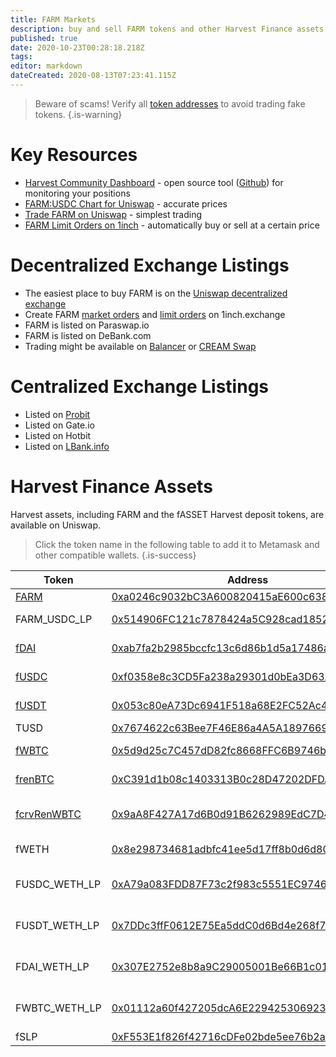 ```yaml
---
title: FARM Markets
description: buy and sell FARM tokens and other Harvest Finance assets
published: true
date: 2020-10-23T00:28:18.218Z
tags: 
editor: markdown
dateCreated: 2020-08-13T07:23:41.115Z
---
```



> Beware of scams! Verify all [token addresses](https://github.com/harvest-finance/harvest) to avoid trading fake tokens.
{.is-warning}

# Key Resources

- [Harvest Community Dashboard](https://harvestfi.github.io/dashboard/) - open source tool ([Github](https://github.com/harvestfi/dashboard)) for monitoring your positions
- [FARM:USDC Chart for Uniswap](https://beta.dex.vision/?ticker=UniswapV2:FARMUSDC-0x514906FC121c7878424a5C928cad1852CC545892&interval=15) - accurate prices
- [Trade FARM on Uniswap](https://app.uniswap.org/#/swap?outputCurrency=0xa0246c9032bc3a600820415ae600c6388619a14d) - simplest trading
- [FARM Limit Orders on 1inch](https://1inch.exchange/#/limit-order/USDC/FARM) - automatically buy or sell at a certain price


# Decentralized Exchange Listings


- The easiest place to buy FARM is on the [Uniswap decentralized exchange][uni-buy-farm]
- Create FARM [market orders](https://1inch.exchange/#/ETH/FARM) and [limit orders](https://1inch.exchange/#/limit-order/USDC/FARM) on 1inch.exchange
- FARM is listed on Paraswap.io
- FARM is listed on DeBank.com
- Trading might be available on [Balancer](https://balancer.exchange/) or [CREAM Swap](https://app.cream.finance/swap)


# Centralized Exchange Listings

- Listed on [Probit](https://support.probit.com/hc/en-us/articles/900002847263)
- Listed on Gate.io
- Listed on Hotbit
- Listed on [LBank.info](https://twitter.com/LBank_Exchange/status/1303291365896331265)


# Harvest Finance Assets

Harvest assets, including FARM and the fASSET Harvest deposit tokens, are available on Uniswap.

> Click the token name in the following table to add it to Metamask and other compatible wallets.
{.is-success}


| Token   | Address | Uniswap |
|---------|---------|---------|
| [FARM][add-farm]    | [0xa0246c9032bC3A600820415aE600c6388619A14D][es-farm] | [buy][uni-buy-farm], [info][uni-info-farm]
| FARM_USDC_LP      | [0x514906FC121c7878424a5C928cad1852CC545892][es-farm_usdc_lp]|[deposit LP][hf], [buy LP][uni-buy_farm_usdc]
| [fDAI][add-fdai]    | [0xab7fa2b2985bccfc13c6d86b1d5a17486ab1e04c][es-fdai] | [deposit DAI][hf], [buy][uni-buy-fdai], [info][uni-info-fdai]
| [fUSDC][add-fusdc]   | [0xf0358e8c3CD5Fa238a29301d0bEa3D63A17bEdBE][es-fusdc] | [deposit USDC][hf], [buy][uni-buy-fusdc], [info][uni-info-fusdc]
| [fUSDT][add-fusdt]   | [0x053c80eA73Dc6941F518a68E2FC52Ac45BDE7c9C][es-fusdt] | [deposit USDT][hf], [buy][uni-buy-fusdt], [info][uni-info-fusdt]
| TUSD | [0x7674622c63Bee7F46E86a4A5A18976693D54441b][es-ftusd]
| [fWBTC][add-fwbtc]   | [0x5d9d25c7C457dD82fc8668FFC6B9746b674d4EcB][es-fwbtc] | [deposit WBTC][hf], [buy][uni-buy-fwbtc], [info][uni-info-fwbtc]
| [frenBTC][add-frenbtc] | [0xC391d1b08c1403313B0c28D47202DFDA015633C4][es-frenbtc] | [deposit renBTC][hf], [buy][uni-buy-frenbtc], [info][uni-info-frenbtc]
| [fcrvRenWBTC][add-fcrvrenwbtc] | [0x9aA8F427A17d6B0d91B6262989EdC7D45d6aEdf8][es-fcrvrenwbtc] | [deposit crvRenWBTC][hf], [buy][uni-buy-fcrvrenwbtc], [info][uni-info-fcrvrenwbtc]
|fWETH|[0x8e298734681adbfc41ee5d17ff8b0d6d803e7098][es-fweth]|[deposit WETH][hf], [buy][uni-buy-fweth], [info][uni-info-fweth]|
|FUSDC_WETH_LP|[0xA79a083FDD87F73c2f983c5551EC974685D6bb36][es-fusdc_weth_lp]|[deposit USDC_WETH_LP][hf], [buy LP][uni-buy-fusdc_weth_lp], [info][uni-info-fusdc_weth_lp]|
|FUSDT_WETH_LP|[0x7DDc3ffF0612E75Ea5ddC0d6Bd4e268f70362Cff][es-fusdt_weth_lp]|[deposit USDT_WETH_LP][hf], [buy LP][uni-buy-fusdt_weth_lp], [info][uni-info-fusdt_weth_lp]|
|FDAI_WETH_LP|[	0x307E2752e8b8a9C29005001Be66B1c012CA9CDB7][es-fdai_weth_lp]|[deposit DAI_WETH_LP][hf], [buy LP][uni-buy-fdai_weth_lp], [info][uni-info-fdai_weth_lp]|
|FWBTC_WETH_LP|[0x01112a60f427205dcA6E229425306923c3Cc2073][es-fwbtc_weth_lp]|[deposit WBTC_WETH_LP][hf], [buy LP][uni-buy-fwbtc_weth_lp], [info][uni-info-fwbtc_weth_lp]|
| fSLP | [0xF553E1f826f42716cDFe02bde5ee76b2a52fc7EB][es-fslp]



[hf]: https://harvest.finance

[add-farm]: https://harvestfi.github.io/add-farm
[add-fdai]: https://harvestfi.github.io/add-fdai
[add-fusdc]: https://harvestfi.github.io/add-fusdc
[add-fusdt]: https://harvestfi.github.io/add-fusdt
[add-fwbtc]: https://harvestfi.github.io/add-fwbtc
[add-frenbtc]: https://harvestfi.github.io/add-frenbtc
[add-fcrvrenwbtc]: https://harvestfi.github.io/add-fcrvrenwbtc

[es-farm]: https://etherscan.io/token/0xa0246c9032bc3a600820415ae600c6388619a14d
[es-farm_usdc_lp]: https://etherscan.io/address/0x514906FC121c7878424a5C928cad1852CC545892
[es-fdai]: https://etherscan.io/token/0xab7fa2b2985bccfc13c6d86b1d5a17486ab1e04c
[es-fusdc]: https://etherscan.io/token/0xf0358e8c3CD5Fa238a29301d0bEa3D63A17bEdBE
[es-fusdt]: https://etherscan.io/token/0x053c80eA73Dc6941F518a68E2FC52Ac45BDE7c9C
[es-ftusd]: https://etherscan.io/token/0x7674622c63Bee7F46E86a4A5A18976693D54441b
[es-fwbtc]: https://etherscan.io/token/0x5d9d25c7C457dD82fc8668FFC6B9746b674d4EcB
[es-frenbtc]: https://etherscan.io/token/0xC391d1b08c1403313B0c28D47202DFDA015633C4
[es-fcrvrenwbtc]: https://etherscan.io/token/0x9aA8F427A17d6B0d91B6262989EdC7D45d6aEdf8
[es-fweth]: https://etherscan.io/token/0x8e298734681adbfc41ee5d17ff8b0d6d803e7098
[es-fusdc_weth_lp]: https://etherscan.io/token/0xA79a083FDD87F73c2f983c5551EC974685D6bb36
[es-fusdt_weth_lp]: https://etherscan.io/token/0x7DDc3ffF0612E75Ea5ddC0d6Bd4e268f70362Cff
[es-fdai_weth_lp]: https://etherscan.io/token/0x307E2752e8b8a9C29005001Be66B1c012CA9CDB7
[es-fwbtc_weth_lp]: https://etherscan.io/token/0x01112a60f427205dcA6E229425306923c3Cc2073
[es-fslp]: https://etherscan.io/token/0xF553E1f826f42716cDFe02bde5ee76b2a52fc7EB





[uni-buy-farm]: https://uniswap.exchange/swap?outputCurrency=0xa0246c9032bc3a600820415ae600c6388619a14d
[uni-buy_farm_usdc]: https://app.uniswap.org/#/add/0xa0246c9032bc3a600820415ae600c6388619a14d/0xa0b86991c6218b36c1d19d4a2e9eb0ce3606eb48
[uni-buy-fdai]: https://uniswap.exchange/swap?outputCurrency=0xe85c8581e60d7cd32bbfd86303d2a4fa6a951dac
[uni-buy-fusdc]: https://uniswap.exchange/swap?outputCurrency=0xc3f7ffb5d5869b3ade9448d094d81b0521e8326f
[uni-buy-fusdt]: https://uniswap.exchange/swap?outputCurrency=0xc7ee21406bb581e741fbb8b21f213188433d9f2f
[uni-buy-fwbtc]: https://uniswap.exchange/swap?outputCurrency=0xc07eb91961662d275e2d285bdc21885a4db136b0
[uni-buy-frenbtc]: https://uniswap.exchange/swap?outputCurrency=0xfbe122d0ba3c75e1f7c80bd27613c9f35b81feec
[uni-buy-fcrvrenwbtc]: https://uniswap.exchange/swap?outputCurrency=0x192E9d29D43db385063799BC239E772c3b6888F3
[uni-buy-fweth]: https://app.uniswap.org/#/swap?outputCurrency=0x8e298734681adbfc41ee5d17ff8b0d6d803e7098
[uni-buy-fusdc_weth_lp]: https://uniswap.exchange/add/0xa0b86991c6218b36c1d19d4a2e9eb0ce3606eb48/0xC02aaA39b223FE8D0A0e5C4F27eAD9083C756Cc2
[uni-buy-fusdt_weth_lp]: https://app.uniswap.org/#/add/0xdac17f958d2ee523a2206206994597c13d831ec7/0xC02aaA39b223FE8D0A0e5C4F27eAD9083C756Cc2
[uni-buy-fdai_weth_lp]: https://app.uniswap.org/#/add/0x6b175474e89094c44da98b954eedeac495271d0f/0xC02aaA39b223FE8D0A0e5C4F27eAD9083C756Cc2
[uni-buy-fwbtc_weth_lp]: https://app.uniswap.org/#/add/0x2260fac5e5542a773aa44fbcfedf7c193bc2c599/0xC02aaA39b223FE8D0A0e5C4F27eAD9083C756Cc2

[uni-info-farm]: https://uniswap.info/token/0xa0246c9032bc3a600820415ae600c6388619a14d
[uni-info-fdai]: https://uniswap.info/token/0xe85c8581e60d7cd32bbfd86303d2a4fa6a951dac
[uni-info-fusdc]: https://uniswap.info/token/0xc3f7ffb5d5869b3ade9448d094d81b0521e8326f
[uni-info-fusdt]: https://uniswap.info/token/0xc7ee21406bb581e741fbb8b21f213188433d9f2f
[uni-info-fwbtc]: https://uniswap.info/token/0xc07eb91961662d275e2d285bdc21885a4db136b0
[uni-info-frenbtc]: https://uniswap.info/token/0xfbe122d0ba3c75e1f7c80bd27613c9f35b81feec
[uni-info-fcrvrenwbtc]: https://uniswap.info/token/0x192E9d29D43db385063799BC239E772c3b6888F3
[uni-info-fweth]: https://uniswap.info/token/0x8e298734681adbfc41ee5d17ff8b0d6d803e7098
[uni-info-fusdc_weth_lp]: https://uniswap.info/token/0x63671425ef4D25Ec2b12C7d05DE855C143f16e3B
[uni-info-fusdt_weth_lp]: https://uniswap.info/token/0xB19EbFB37A936cCe783142955D39Ca70Aa29D43c
[uni-info-fdai_weth_lp]: https://uniswap.info/token/0x1a9F22b4C385f78650E7874d64e442839Dc32327
[uni-info-fwbtc_weth_lp]: https://uniswap.info/token/0xb1FeB6ab4EF7d0f41363Da33868e85EB0f3A57EE




[es-pool-farm]: https://etherscan.io/address/0xae024F29C26D6f71Ec71658B1980189956B0546D
[es-pool-fdai]: https://etherscan.io/address/0xF9E5f9024c2f3f2908A1d0e7272861a767C9484b
[es-pool-fusdc]: https://etherscan.io/address/0xE1f9A3EE001a2EcC906E8de637DBf20BB2d44633
[es-pool-fusdt]: https://etherscan.io/address/0x5bd997039FFF16F653EF15D1428F2C791519f58d










